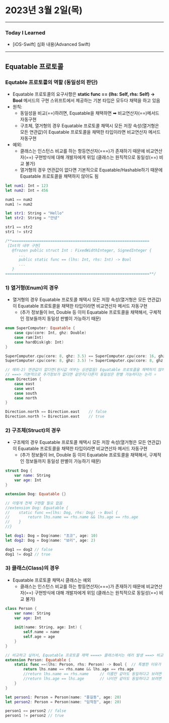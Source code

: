 # 2023년 3월 2일(목)

---

### Today I Learned 

- [iOS-Swift] 심화 내용(Advanced Swift)

---

## Equatable 프로토콜

### Equtable 프로토콜의 역할 (동일성의 판단)

- Equatable 프로토콜의 요구사항은 **static func == (lhs: Self, rhs: Self) -> Bool** 메서드의 구현 스위프트에서 제공하는 기본 타입은 모두다 채택을 하고 있음
- 원칙: 
  - 동일성을 비교(==)하려면, Equatable을 채택하면 ➡︎ 비교연산자(==)메서드 자동구현
  - 구조체, 열거형의 경우 Equatable 프로토콜 채택시 모든 저장 속성(열거형은 모든 연관값)이 Equatable 프로토콜을 채택한 타입이라면 비교연산자 메서드 자동구현
- 예외:
  - 클래스는 인스턴스 비교를 하는 항등연산자(===)가 존재하기 때문에 비교연산자(==) 구현방식에 대해 개발자에게 위임 (클래스는 원칙적으로 동일성(==) 비교 불가)
  - 열거형의 경우 연관값이 없다면 기본적으로 Equatable/Hashable하기 때문에 Equatable 프로토콜을 채택하지 않아도 됨

```swift
let num1: Int = 123
let num2: Int = 456

num1 == num2
num1 != num2

let str1: String = "Hello"
let str2: String = "안녕"

str1 == str2
str1 != str2

/**=============================================================
 [Int의 내부 구현]
   @frozen public struct Int : FixedWidthInteger, SignedInteger {
      ...
      public static func == (lhs: Int, rhs: Int) -> Bool
      ...
   }
================================================================**/
```

### 1) 열거형(Enum)의 경우

- 열거형의 경우 Equatable 프로토콜 채택시 모든 저장 속성(열거형은 모든 연관값)이 Equatable 프로토콜을 채택한 타입이라면 비교연산자 메서드 자동구현
  - (추가 정보들이 Int, Double 등 이미 Equatable 프로토콜을 채택해서, 구체적인 정보들까지 동일성 판별이 가능하기 때문)

```swift
enum SuperComputer: Equatable {
    case cpu(core: Int, ghz: Double)
    case ram(Int)
    case hardDisk(gb: Int)
}

SuperComputer.cpu(core: 8, ghz: 3.5) == SuperComputer.cpu(core: 16, ghz: 3.5) // false 
SuperComputer.cpu(core: 8, ghz: 3.5) != SuperComputer.cpu(core: 8, ghz: 3.5) // false 

// 예외-2) 연관값이 없다면(원시값 여부는 상관없음) Equatable 프로토콜을 채택하지 않아도 동일성 비교 가능
// ===> 기본적으로 추가정보가 없다면 같은지/다른지 동일성은 판별 가능하다는 논리 ⭐️
enum Direction {
    case east
    case west
    case south
    case north
}

Direction.north == Direction.east    // false
Direction.north != Direction.east    // true
```

### 2) 구조체(Struct)의 경우

- 구조체의 경우 Equatable 프로토콜 채택시 모든 저장 속성(열거형은 모든 연관값)이 Equatable 프로토콜을 채택한 타입이라면 비교연산자 메서드 자동구현
  - (추가 정보들이 Int, Double 등 이미 Equatable 프로토콜을 채택해서, 구체적인 정보들까지 동일성 판별이 가능하기 때문)

```swift
struct Dog {
    var name: String
    var age: Int
}

extension Dog: Equatable {}

// 이렇게 전체 구현할 필요 없음
//extension Dog: Equatable {
//    static func ==(lhs: Dog, rhs: Dog) -> Bool {
//        return lhs.name == rhs.name && lhs.age == rhs.age
//    }
//}

let dog1: Dog = Dog(name: "초코", age: 10)
let dog2: Dog = Dog(name: "보리", age: 2)

dog1 == dog2 // false 
dog1 != dog2 // true 
```

### 3) 클래스(Class)의 경우

- Equatable 프로토콜 채택시 클래스는 예외
  - 클래스는 인스턴스 비교를 하는 항등연산자(===)가 존재하기 때문에 비교연산자(==) 구현방식에 대해 개발자에게 위임 (클래스는 원칙적으로 동일성(==) 비교 불가)

```swift
class Person {
    var name: String
    var age: Int
    
    init(name: String, age: Int) {
        self.name = name
        self.age = age
    }
}

// 비교하고 싶어서, Equatable 프로토콜 채택 ====> 클래스에서는 에러 발생 ===> 비교연산자(==)를 구현 직접구현해야함
extension Person: Equatable {
    static func ==(lhs: Person, rhs: Person) -> Bool {  // 특별한 이유가 없다면 모든 속성에 대해, 비교 구현
        return lhs.name == rhs.name && lhs.age == rhs.age
        //return lhs.name == rhs.name     // 이름만 같아도 동일하다고 보려면 이렇게 구현
        //return lhs.age == lhs.age       // 나이만 같아도 동일하다고 보려면 이렇게 구현
    }
}

let person1: Person = Person(name: "홍길동", age: 20)
let person2: Person = Person(name: "임꺽정", age: 20)

person1 == person2 // false 
person1 != person2 // true
```

